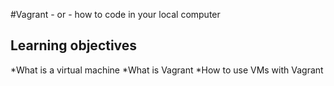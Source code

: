 #Vagrant - or - how to code in your local computer
## Learning objectives 
*What is a virtual machine
*What is Vagrant
*How to use VMs with Vagrant
